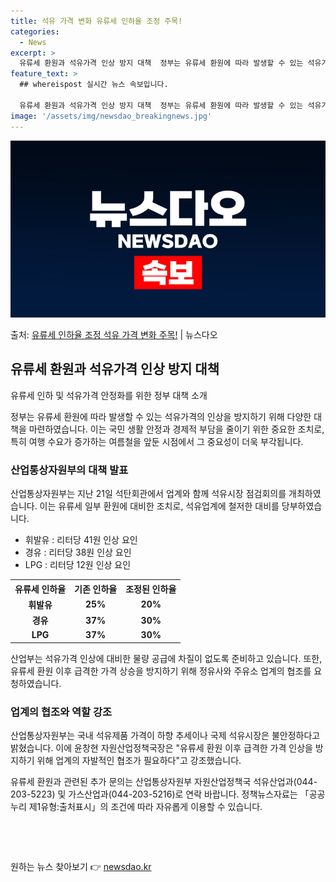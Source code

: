 ```yaml
---
title: 석유 가격 변화 유류세 인하율 조정 주목!
categories:
  - News
excerpt: >
  유류세 환원과 석유가격 인상 방지 대책  정부는 유류세 환원에 따라 발생할 수 있는 석유가격의 인상을 방지하…
feature_text: >
  ## whereispost 실시간 뉴스 속보입니다.

  유류세 환원과 석유가격 인상 방지 대책  정부는 유류세 환원에 따라 발생할 수 있는 석유가격의 인상을 방지하…
image: '/assets/img/newsdao_breakingnews.jpg'
---
```


![뉴스다오 속보](/assets/img/newsdao_breakingnews.jpg)

<p>출처: <a href="https://newsdao.kr/4360" rel="dofollow">유류세 인하율 조정 석유 가격 변화 주목!</a> | 뉴스다오</p>

<h2 data-ke-size="size26">유류세 환원과 석유가격 인상 방지 대책</h2>
유류세 인하 및 석유가격 안정화를 위한 정부 대책 소개

<p data-ke-size="size16">정부는 유류세 환원에 따라 발생할 수 있는 석유가격의 인상을 방지하기 위해 다양한 대책을 마련하였습니다. 이는 국민 생활 안정과 경제적 부담을 줄이기 위한 중요한 조치로, 특히 여행 수요가 증가하는 여름철을 앞둔 시점에서 그 중요성이 더욱 부각됩니다.</p>

<h3>산업통상자원부의 대책 발표</h3>
산업통상자원부는 지난 21일 석탄회관에서 업계와 함께 석유시장 점검회의를 개최하였습니다. 이는 유류세 일부 환원에 대비한 조치로, 석유업계에 철저한 대비를 당부하였습니다.

<ul>
  <li>휘발유 : 리터당 41원 인상 요인</li>
  <li>경유 : 리터당 38원 인상 요인</li>
  <li>LPG : 리터당 12원 인상 요인</li>
</ul>

<table>
  <tr>
    <th>유류세 인하율</th>
    <th>기존 인하율</th>
    <th>조정된 인하율</th>
  </tr>
  <tr>
    <td style="text-align: center; height: 17px;"><b>휘발유</b></td>
    <td style="text-align: center; height: 17px;"><b>25%</b></td>
    <td style="text-align: center; height: 17px;"><b>20%</b></td>
  </tr>
  <tr>
    <td style="text-align: center; height: 17px;"><b>경유</b></td>
    <td style="text-align: center; height: 17px;"><b>37%</b></td>
    <td style="text-align: center; height: 17px;"><b>30%</b></td>
  </tr>
  <tr>
    <td style="text-align: center; height: 17px;"><b>LPG</b></td>
    <td style="text-align: center; height: 17px;"><b>37%</b></td>
    <td style="text-align: center; height: 17px;"><b>30%</b></td>
  </tr>
</table>

<p data-ke-size="size16">산업부는 석유가격 인상에 대비한 물량 공급에 차질이 없도록 준비하고 있습니다. 또한, 유류세 환원 이후 급격한 가격 상승을 방지하기 위해 정유사와 주유소 업계의 협조를 요청하였습니다.</p>

<h3>업계의 협조와 역할 강조</h3>
산업통상자원부는 국내 석유제품 가격이 하향 추세이나 국제 석유시장은 불안정하다고 밝혔습니다. 이에 윤창현 자원산업정책국장은 "유류세 환원 이후 급격한 가격 인상을 방지하기 위해 업계의 자발적인 협조가 필요하다"고 강조했습니다.

<p data-ke-size="size16">유류세 환원과 관련된 추가 문의는 산업통상자원부 자원산업정책국 석유산업과(044-203-5223) 및 가스산업과(044-203-5216)로 연락 바랍니다. 정책뉴스자료는 「공공누리 제1유형:출처표시」의 조건에 따라 자유롭게 이용할 수 있습니다.</p>

<p data-ke-size="size16">&nbsp;</p>
<p data-ke-size="size16">&nbsp;</p> 

원하는 뉴스 찾아보기 👉 <a href="https://newsdao.kr" rel="dofollow">newsdao.kr</a>


